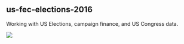 ## us-fec-elections-2016

Working with US Elections, campaign finance, and US Congress data.

![](http://guides.neo4j.com/nicar2017/img/datamodel.png)
